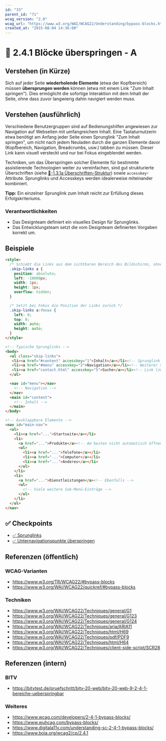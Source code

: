 ```yaml
---
id: "33"
parent_id: "71"
wcag_version: "2.0"
wcag_url: "https://www.w3.org/WAI/WCAG22/Understanding/bypass-blocks.html"
created_at: "2015-08-04 14:36:00"
---
```


# 📜 2.4.1 Blöcke überspringen - A

## Verstehen (in Kürze)

Sich auf jeder Seite **wiederholende Elemente** (etwa der Kopfbereich) müssen **übersprungen werden** können (etwa mit einem Link "Zum Inhalt springen"). Dies ermöglicht die sofortige Interaktion mit dem Inhalt der Seite, ohne dass zuvor langwierig dahin navigiert werden muss.

## Verstehen (ausführlich)

Verschiedene Benutzergruppen sind auf Bedienungshilfen angewiesen zur Navigation auf Webseiten mit umfangreichem Inhalt. Eine Tastaturnutzerin etwa benötigt am Anfang jeder Seite einen Sprunglink "Zum Inhalt springen", um nicht nach jedem Neuladen durch die ganzen Elemente davor (Kopfbereich, Navigation, Breadcrumbs, usw.) tabben zu müssen. Dieser Link kann visuell versteckt und nur bei Fokus eingeblendet werden.

Techniken, um das Überspringen solcher Elemente für bestimmte assistierende Technologien weiter zu vereinfachen, sind gut strukturierte Überschriften (siehe [📜-1.3.1a Überschriften-Struktur](/de/wcag/1.3.1a-ueberschriften-struktur)) sowie `accesskey`-Attribute. Sprunglinks und Accesskeys werden idealerweise miteinander kombiniert.

**Tipp:** Ein einzelner Sprunglink zum Inhalt reicht zur Erfüllung dieses Erfolgskriteriums.

### Verantwortlichkeiten

- Das Designteam definiert ein visuelles Design für Sprunglinks.
- Das Entwicklungsteam setzt die vom Designteam definierten Vorgaben korrekt um.

## Beispiele

```html
<style>
  /* Schiebt die Links aus dem sichtbaren Bereich des Bildschirms, ohne sie tatsächlich zu entfernen */
  .skip-links a {
    position: absolute;
    left: -10000px;
    width: 1px;
    height: 1px;
    overflow: hidden;
  }

  /* Setzt bei Fokus die Position der Links zurück */
  .skip-links a:focus {
    left: 0;
    top: 0;
    width: auto;
    height: auto;
  }
</style>

<!-- Typische Sprunglinks -->
<body>
  <ul class="skip-links">
   <li><a href="#content" accesskey="1">Inhalt</a></li><!-- Sprunglink zum Inhalt -->
   <li><a href="#menu" accesskey="2">Navigation</a></li><!-- Weiterer Sprunglink (innerhalb der Seite, optional) -->
   <li><a href="contact.html" accesskey="5">Suche</a></li><!-- Link (zu einer eigenen Seite, optional) -->
  </ul>

  <nav id="menu"></nav>
    <!-- Navigation -->
  </nav>
  <main id="content">
    <!-- Inhalt -->
  </main>
</body>

<!-- Ausklappbare Elemente -->
<nav id="main-nav">
  <ul>
    <li><a href="...">Startseite</a></li>
    <li>
      <a href="...">Produkte</a><!-- Am besten nicht automatisch öffnen bei Fokus! -->
      <ul>
        <li><a href="...">Telefone</a></li>
        <li><a href="...">Computer</a></li>
        <li><a href="...">Anderes</a></li>
      </ul>
    </li>
    <li>
      <a href="...">Dienstleistungen</a><!-- Ebenfalls -->
      <ul>
        <!-- Viele weitere Sub-Menü-Einträge -->
      </ul>
    </li>
  </ul>
</nav>
```

## ✅ Checkpoints

- [✅ Sprunglinks](sprunglinks)
- [✅ Unternavigationspunkte überspringen](unternavigationspunkte-ueberspringen)

## Referenzen (öffentlich)

### WCAG-Varianten
- <https://www.w3.org/TR/WCAG22/#bypass-blocks>
- <https://www.w3.org/WAI/WCAG22/quickref/#bypass-blocks>

### Techniken
- <https://www.w3.org/WAI/WCAG22/Techniques/general/G1>
- <https://www.w3.org/WAI/WCAG22/Techniques/general/G123>
- <https://www.w3.org/WAI/WCAG22/Techniques/general/G124>
- <https://www.w3.org/WAI/WCAG22/Techniques/aria/ARIA11>
- <https://www.w3.org/WAI/WCAG22/Techniques/html/H69>
- <https://www.w3.org/WAI/WCAG22/Techniques/pdf/PDF9>
- <https://www.w3.org/WAI/WCAG22/Techniques/html/H64>
- <https://www.w3.org/WAI/WCAG22/Techniques/client-side-script/SCR28>

## Referenzen (intern)

### BITV
- <https://bitvtest.de/pruefschritt/bitv-20-web/bitv-20-web-9-2-4-1-bereiche-ueberspringbar>

### Weiteres
- <https://www.wcag.com/developers/2-4-1-bypass-blocks/>
- <https://www.wuhcag.com/bypass-blocks/>
- <https://www.digitala11y.com/understanding-sc-2-4-1-bypass-blocks/>
- <https://www.boia.org/wcag2/cp/2.4.1>